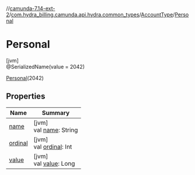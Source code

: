 //[camunda-7.14-ext-2](../../../../index.md)/[com.hydra_billing.camunda.api.hydra.common_types](../../index.md)/[AccountType](../index.md)/[Personal](index.md)

# Personal

[jvm]\
@SerializedName(value = 2042)

[Personal](index.md)(2042)

## Properties

| Name | Summary |
|---|---|
| [name](name.md) | [jvm]<br>val [name](name.md): String |
| [ordinal](ordinal.md) | [jvm]<br>val [ordinal](ordinal.md): Int |
| [value](value.md) | [jvm]<br>val [value](value.md): Long |
